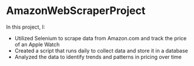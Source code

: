 # AmazonWebScraperProject
In this project, I:
- Utilized Selenium to scrape data from Amazon.com and track the price of an Apple Watch
- Created a script that runs daily to collect data and store it in a database
- Analyzed the data to identify trends and patterns in pricing over time
